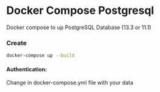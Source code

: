 # Docker Compose Postgresql

Docker compose to up PostgreSQL Database (13.3 or 11.1)

### Create

```bash
docker-compose up --build
```

#### Authentication:

Change in docker-compose.yml file with your data
